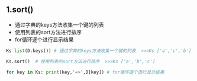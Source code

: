 ## 1.sort()
- 通过字典的keys方法收集一个键的列表
- 使用列表的sort方法进行排序
- for循环逐个进行显示结果

```python
Ks list(D.keys()) # 通过字典的keys方法收集一个键的列表  >>>Ks ['a','c','b']

Ks.sort()  # 使用列表的sort方法进行排序  >>>Ks ['a','b','c']

for key in Ks: print(key,'=>',D[key]) # for循环逐个进行显示结果
```